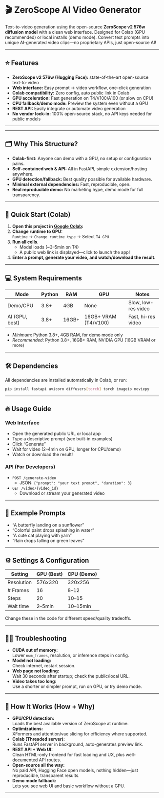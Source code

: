 

# 🎬 ZeroScope AI Video Generator

Text-to-video generation using the open-source **ZeroScope v2 576w diffusion model** with a clean web interface. Designed for Colab (GPU recommended) or local installs (demo mode). Convert text prompts into unique AI-generated video clips—no proprietary APIs, just open-source AI!

***

## ⭐ Features

- **ZeroScope v2 576w (Hugging Face):** state-of-the-art open-source text-to-video
- **Web interface:** Easy prompt → video workflow, one-click generation
- **Colab compatibility:** Zero config, auto public link in Colab
- **GPU acceleration:** Fast generation on T4/V100/A100 (or slow on CPU)
- **CPU fallback/demo mode:** Preview the system even without a GPU
- **REST API:** Easily integrate or automate video generation
- **No vendor lock-in:** 100% open-source stack, no API keys needed for public models

***




***

## 🗂️ Why This Structure?

- **Colab-first:** Anyone can demo with a GPU, no setup or configuration pains.
- **Self-contained web & API:** All in FastAPI, simple extension/hosting anywhere.
- **GPU detection/fallback:** Best quality possible for available hardware.
- **Minimal external dependencies:** Fast, reproducible, open.
- **Real reproducible demo:** No marketing hype, demo mode for full transparency.

***

## 🚦 Quick Start (Colab)

1. **Open this project in [Google Colab](https://colab.research.google.com/):**
2. **Change runtime to GPU:**  
   `Runtime` → `Change runtime type` → Select `T4 GPU`
3. **Run all cells.**  
   - Model loads (~3–5min on T4)  
   - A public web link is displayed—click to launch the app!
4. **Enter a prompt, generate your video, and watch/download the result.**

***

## 💻 System Requirements

| Mode           | Python | RAM     | GPU      | Notes                       |
|----------------|--------|---------|----------|-----------------------------|
| Demo/CPU       | 3.8+   | 4GB     | None     | Slow, low-res video         |
| AI (GPU, best) | 3.8+   | 16GB+   | 16GB+ VRAM (T4/V100) | Fast, hi-res video    |

- *Minimum*: Python 3.8+, 4GB RAM, for demo mode only
- *Recommended*: Python 3.8+, 16GB+ RAM, NVIDIA GPU (16GB VRAM or more)

***

## 🛠️ Dependencies

All dependencies are installed automatically in Colab, or run:
```bash
pip install fastapi uvicorn diffusers[torch] torch imageio moviepy
```

***

## 🔥 Usage Guide

### Web Interface
- Open the generated public URL or local app
- Type a descriptive prompt (see built-in examples)
- Click “Generate”
- Wait for video (2–4min on GPU, longer for CPU/demo)
- Watch or download the result!

### API (For Developers)
- `POST /generate-video`  
  - JSON: `{"prompt": "your text prompt", "duration": 3}`
- `GET /video/{video_id}`  
  - Download or stream your generated video

***

## 📝 Example Prompts

- “A butterfly landing on a sunflower”
- “Colorful paint drops splashing in water”
- “A cute cat playing with yarn”
- “Rain drops falling on green leaves”

***

## ⚙️ Settings & Configuration

| Setting       | GPU (Best)     | CPU (Demo)   |
|---------------|---------------|--------------|
| Resolution    | 576x320       | 320x256      |
| # Frames      | 16            | 8–12         |
| Steps         | 20            | 10–15        |
| Wait time     | 2–5min        | 10–15min     |

Change these in the code for different speed/quality tradeoffs.

***

## 🧑🔬 Troubleshooting

- **CUDA out of memory:**  
  Lower `num_frames`, resolution, or inference steps in config.
- **Model not loading:**  
  Check internet, restart session.
- **Web page not loading:**  
  Wait 30 seconds after startup; check the public/local URL.
- **Video takes too long:**  
  Use a shorter or simpler prompt, run on GPU, or try demo mode.

***

## 🚧 How It Works (How + Why)

- **GPU/CPU detection:**  
  Loads the best available version of ZeroScope at runtime.
- **Optimizations:**  
  XFormers and attention/vae slicing for efficiency where supported.
- **Colab (Threaded server):**  
  Runs FastAPI server in background, auto-generates preview link.
- **REST API + Web UI:**  
  Clean HTML-only frontend for fast loading and UX, plus well-documented API routes.
- **Open-source all the way:**  
  No paid API, Hugging Face open models, nothing hidden—just reproducible, transparent results.
- **Demo mode fallback:**  
  Lets you see web UI and basic workflow without a GPU.

***


